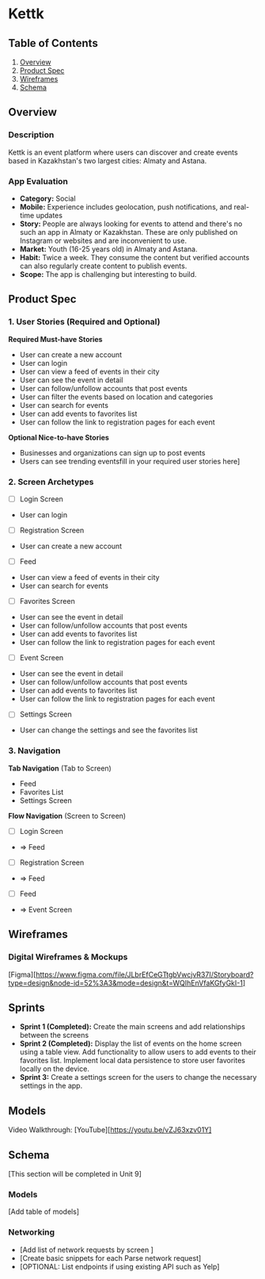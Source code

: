 # Kettk

## Table of Contents

1. [Overview](#Overview)
2. [Product Spec](#Product-Spec)
3. [Wireframes](#Wireframes)
4. [Schema](#Schema)

## Overview

### Description

Kettk is an event platform where users can discover and create events based in Kazakhstan's two largest cities: Almaty and Astana.

### App Evaluation

- **Category:** Social
- **Mobile:** Experience includes geolocation, push notifications, and real-time updates
- **Story:** People are always looking for events to attend and there's no such an app in Almaty or Kazakhstan. These are only published on Instagram or websites and are inconvenient to use.
- **Market:** Youth (16-25 years old) in Almaty and Astana.
- **Habit:** Twice a week. They consume the content but verified accounts can also regularly create content to publish events.
- **Scope:** The app is challenging but interesting to build.

## Product Spec

### 1. User Stories (Required and Optional)

**Required Must-have Stories**

* User can create a new account
* User can login
* User can view a feed of events in their city
* User can see the event in detail
* User can follow/unfollow accounts that post events
* User can filter the events based on location and categories
* User can search for events
* User can add events to favorites list
* User can follow the link to registration pages for each event

**Optional Nice-to-have Stories**

* Businesses and organizations can sign up to post events
* Users can see trending eventsfill in your required user stories here]

### 2. Screen Archetypes

- [ ] Login Screen
* User can login
- [ ] Registration Screen
* User can create a new account
- [ ] Feed
* User can view a feed of events in their city
* User can search for events
- [ ] Favorites Screen
* User can see the event in detail
* User can follow/unfollow accounts that post events
* User can add events to favorites list
* User can follow the link to registration pages for each event
- [ ] Event Screen
* User can see the event in detail
* User can follow/unfollow accounts that post events
* User can add events to favorites list
* User can follow the link to registration pages for each event
- [ ] Settings Screen
* User can change the settings and see the favorites list

### 3. Navigation

**Tab Navigation** (Tab to Screen)

* Feed
* Favorites List
* Settings Screen

**Flow Navigation** (Screen to Screen)

- [ ] Login Screen
* => Feed
- [ ] Registration Screen
* => Feed
- [ ] Feed
* => Event Screen

## Wireframes

### Digital Wireframes & Mockups

[Figma][https://www.figma.com/file/JLbrEfCeGTtgbVwcjvR37I/Storyboard?type=design&node-id=52%3A3&mode=design&t=WQIhEnVfaKGfyGkI-1]

## Sprints

- **Sprint 1 (Completed):** Create the main screens and add relationships between the screens
- **Sprint 2 (Completed):** Display the list of events on the home screen using a table view. Add functionality to allow users to add events to their favorites list. Implement local data persistence to store user favorites locally on the device.
- **Sprint 3:** Create a settings screen for the users to change the necessary settings in the app.

## Models

Video Walkthrough: [YouTube][https://youtu.be/vZJ63xzv01Y] 

## Schema 

[This section will be completed in Unit 9]

### Models

[Add table of models]

### Networking

- [Add list of network requests by screen ]
- [Create basic snippets for each Parse network request]
- [OPTIONAL: List endpoints if using existing API such as Yelp]
